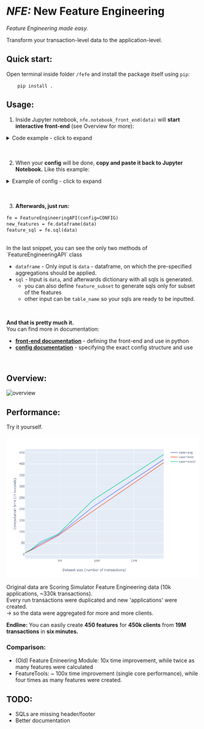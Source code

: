 # *NFE:* New Feature Engineering

_Feature Engineering made easy._



Transform your transaction-level data to the application-level.


## Quick start:

       
Open terminal inside folder `/fefe` and install the package itself using `pip`:

        pip install .

## Usage:

1) Inside Jupyter notebook, `nfe.notebook_front_end(data)` will **start interactive front-end** (see Overview for more):
<details><summary> Code example  - click to expand </summary>

```
import pandas as pd
from nfe import notebook_front_end, FeatureEngineeringAPI

data = pd.read_csv('my/imported/data.csv')

# cast your datetimes, please!
data['TIME'] = pd.to_datetime(data['TIME'])
data['TRANSACTION_TIME'] = pd.to_datetime(data['TRANSACTION_TIME'])

notebook_front_end(data)
```
</details>
<br><br>

2) When your __config__ will be done, __copy and paste it back to Jupyter Notebook.__ Like this example:

<details><summary> Example of config - click to expand </summary>

```
CONFIG={
    'meta': {
        'granularity': 'days',
        'index': 'CUSTOMER_ID',
        'inf_value': 99999999,
        'nan_value': 0,
        'target_time': 'TIME',
        'time_order': 'TIME_ORDER',
        'transaction_time': 'TRANSACTION_TIME',
    },
    'ratio': {
        'TRANSACTION_AMOUNT': {
            'TRANSACTION_AMOUNT': {
                'functions': ["('min', 'min')", "('mean', 'mean')", "('max', 'mean')"],
                'segmentations': ['None', 'TRANSACTION_PLACE'],
                'time_ranges': ['((0, 360), (360, 720))', '((0, 180), (180, inf))'],
            },
        },
    },
    'simple': {
        'TRANSACTION_AMOUNT': {
            'functions': ['max', 'sum', 'count'],
            'segmentations': ['None', 'TRANSACTION_PURPOSE'],
            'time_ranges': ['(0, 360)', '(0, inf)'],
        },
        'TRANSACTION_FEE': {
            'functions': ['max', 'sum', 'count'],
            'segmentations': ['None', 'TRANSACTION_PURPOSE'],
            'time_ranges': ['(0, 360)', '(0, inf)'],
        },
    },
    'time_since': {
        'TRANSACTION_TIME': {
            'from': ['first', 'last'],
            'segmentations': ['None', 'TRANSACTION_PLACE', 'TRANSACTION_PURPOSE'],
        },
    },
}
```

</details>
<br><br>

3) __Afterwards, just run:__

```
fe = FeatureEngineeringAPI(config=CONFIG)
new_features = fe.dataframe(data)
feature_sql = fe.sql(data)
```
<br>
In the last snippet, you can see the only two methods of `FeatureEngineeringAPI` class

- `dataframe` - Only input is `data` - dataframe, on which the pre-specified aggregations should be applied.
- `sql` - Input is `data`, and afterwards dictionary with all sqls is generated. 
    - you can also define `feature_subset` to generate sqls only for subset of the features
    - other input can be `table_name` so your sqls are ready to be inputted.
    
<br>

__And that is pretty much it.__  
You can find more in documentation:

- [**front-end documentation**](docs/front_end.md) - defining the front-end and use in python
- [**config documentation**](docs/config.md) - specifying the exact config structure and use
<br>



<!-- <img src="https://media.giphy.com/media/upg0i1m4DLe5q/giphy.gif" width="200"> -->

## Overview:

![overview](docs/pics/extended_use.gif) 

## Performance:

Try it yourself.

![performance](docs/pics/performance.png)
 
Original data are Scoring Simulator Feature Engineering data (10k applications, ~330k transactions).  
Every run transactions were duplicated and new 'applications' were created.  
-> so the data were aggregated for more and more clients.

__Endline:__ You can easily create __450 features__ for __450k clients__ from __19M transactions__ in __six minutes.__

### Comparison:

- (Old) Feature Enineering Module: 10x time improvement, while twice as many features were calculated
- FeatureTools: ~ 100x time improvement (single core performance), while four times as many features were created.

## TODO:

- SQLs are missing header/footer
- Better documentation




